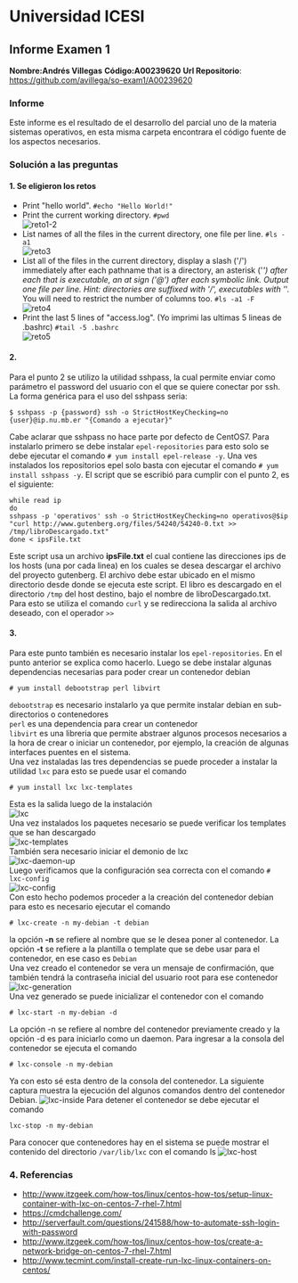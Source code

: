 # Universidad ICESI
## Informe Examen 1
**Nombre:Andrés Villegas**
**Código:A00239620**
**Url Repositorio**: https://github.com/avillega/so-exam1/A00239620

### Informe
Este informe es el resultado de el desarrollo del parcial uno de la materia sistemas operativos, en esta misma carpeta encontrara el código fuente de los aspectos necesarios.

### Solución a las preguntas
#### 1. Se eligieron los retos
* Print "hello world". `#echo "Hello World!"`
* Print the current working directory. `#pwd`  
![reto1-2](reto1-2.png "reto 1 y 2")
* List names of all the files in the current directory, one file per line. `#ls -a1`  
![reto3](reto3.png "reto 3")
* List all of the files in the current directory, display a slash ('/') immediately after each pathname that is a directory, an asterisk ('*') after each that is executable, an at sign ('@') after each symbolic link. Output one file per line. Hint: directories are suffixed with '/', executables with '*'. You will need to restrict the number of columns too. `#ls -a1 -F`  
![reto4](reto4.png "reto 4")
* Print the last 5 lines of "access.log". (Yo imprimi las ultimas 5 lineas de .bashrc) `#tail -5 .bashrc`  
![reto5](reto5.png "reto 5")

#### 2.
Para el punto 2 se utilizo la utilidad sshpass, la cual permite enviar como parámetro el password del usuario con el que se quiere conectar por ssh. La forma genérica para el uso del sshpass seria:
```
$ sshpass -p {password} ssh -o StrictHostKeyChecking=no {user}@ip.nu.mb.er "{Comando a ejecutar}"
```

Cabe aclarar que sshpass no hace parte por defecto de CentOS7. Para instalarlo primero se debe instalar `epel-repositories` para esto solo se debe ejecutar el comando `# yum install epel-release -y`. Una ves instalados los repositorios epel solo basta con ejecutar el comando `# yum install sshpass -y`.
El script que se escribió para cumplir con el punto 2, es el siguiente:
```
while read ip
do
sshpass -p 'operativos' ssh -o StrictHostKeyChecking=no operativos@$ip "curl http://www.gutenberg.org/files/54240/54240-0.txt >> /tmp/libroDescargado.txt"
done < ipsFile.txt
```
Este script usa un archivo **ipsFile.txt** el cual contiene las direcciones ips de los hosts (una por cada linea) en los cuales se desea descargar el archivo del proyecto gutenberg. El archivo debe estar ubicado en el mismo directorio desde donde se ejecuta este script. El libro es descargado en el directorio `/tmp` del host destino, bajo el nombre de libroDescargado.txt. Para esto se utiliza el comando `curl` y se redirecciona la salida al archivo deseado, con el operador `>>`

#### 3.
Para este punto también es necesario instalar los `epel-repositories`. En el punto anterior se explica como hacerlo.
Luego se debe instalar algunas dependencias necesarias para poder crear un contenedor debian
```
# yum install debootstrap perl libvirt
```
`debootstrap` es necesario instalarlo ya que permite instalar debian en sub-directorios o contenedores  
`perl` es una dependencia para crear un contenedor  
`libvirt` es una libreria que permite abstraer algunos procesos necesarios a la hora de crear o iniciar un contenedor, por ejemplo, la creación de algunas interfaces puentes en el sistema.  
Una vez instaladas las tres dependencias se puede proceder a instalar la utilidad `lxc` para esto se puede usar el comando
``` 
# yum install lxc lxc-templates
```
Esta es la salida luego de la instalación  
![lxc](installing-lxc.PNG "Instalación lxc")  
Una vez instalados los paquetes necesario se puede verificar los templates que se han descargado  
![lxc-templates](lxc-templates.PNG "lxc templates")  
También sera necesario iniciar el demonio de lxc  
![lxc-daemon-up](lxc-daemon-up.PNG "lxc daemon up")  
Luego verificamos que la configuración sea correcta con el comando `# lxc-config`  
![lxc-config](lxc-config.PNG "config")  
Con esto hecho podemos proceder a la creación del contenedor debian para esto es necesario ejecutar el comando
```
# lxc-create -n my-debian -t debian
```
la opción **-n** se refiere al nombre que se le desea poner al contenedor. La opción **-t** se refiere a la plantilla o template que se debe usar para el contenedor, en ese caso es `Debian`  
Una vez creado el contenedor se vera un mensaje de confirmación, que también tendrá la contraseña inicial del usuario root para ese contenedor    
![lxc-generation](generation-complete.png "generation")  
Una vez generado se puede inicializar el contenedor con el comando
```
# lxc-start -n my-debian -d
```
La opción -n se refiere al nombre del contenedor previamente creado y la opción -d es para iniciarlo como un daemon.
Para ingresar a la consola del contenedor se ejecuta el comando
```
# lxc-console -n my-debian

```
Ya con esto sé esta dentro de la consola del contenedor. La siguiente captura muestra la ejecución del algunos comandos dentro del contenedor Debian.
![lxc-inside](inside-container.PNG "inside")
Para detener el contenedor se debe ejecutar el comando
```
lxc-stop -n my-debian
```
Para conocer que contenedores hay en el sistema se puede mostrar el contenido del directorio `/var/lib/lxc` con el comando ls
![lxc-host](debian-container-on-host.PNG "host")

### 4. Referencias
- http://www.itzgeek.com/how-tos/linux/centos-how-tos/setup-linux-container-with-lxc-on-centos-7-rhel-7.html
- https://cmdchallenge.com/
- http://serverfault.com/questions/241588/how-to-automate-ssh-login-with-password
- http://www.itzgeek.com/how-tos/linux/centos-how-tos/create-a-network-bridge-on-centos-7-rhel-7.html
- http://www.tecmint.com/install-create-run-lxc-linux-containers-on-centos/
